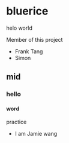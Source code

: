 # bluerice
helo world 

Member of this project
* Frank Tang
* Simon
## mid 
### hello
#### word
practice
* I am Jamie wang

